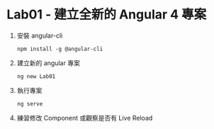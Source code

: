 # Lab01 - 建立全新的 Angular 4 專案

1. 安裝 angular-cli

    ```
    npm install -g @angular-cli
    ```

2. 建立新的 angular 專案

    ```
    ng new Lab01
    ```

3. 執行專案

    ```
    ng serve
    ```

4. 練習修改 Component 或觀察是否有 Live Reload